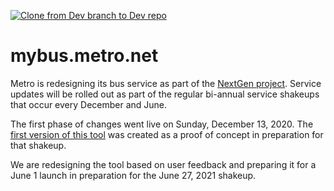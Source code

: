 [![Clone from Dev branch to Dev repo](https://github.com/LACMTA/mybus/actions/workflows/main.yml/badge.svg)](https://github.com/LACMTA/mybus/actions/workflows/main.yml)

# mybus.metro.net

Metro is redesigning its bus service as part of the [NextGen project](https://www.metro.net/projects/nextgen/).  Service updates will be rolled out as part of the regular bi-annual service shakeups that occur every December and June.

The first phase of changes went live on Sunday, December 13, 2020.  The [first version of this tool](https://lacmta.github.io/is-my-bus-changing/) was created as a proof of concept in preparation for that shakeup.

We are redesigning the tool based on user feedback and preparing it for a June 1 launch in preparation for the June 27, 2021 shakeup.
